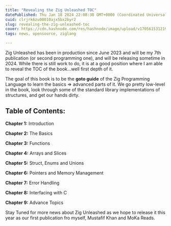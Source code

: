 ```yaml
---
title: "Revealing the Zig Unleashed TOC"
datePublished: Thu Jan 18 2024 22:08:38 GMT+0000 (Coordinated Universal Time)
cuid: clrjrk6zu00010ajx5bx2byr2
slug: revealing-the-zig-unleashed-toc
cover: https://cdn.hashnode.com/res/hashnode/image/upload/v1705615312199/2cbf6292-291d-4ec4-b011-363e6a4144be.png
tags: news, opensource, ziglang

---
```


Zig Unleashed has been in production since June 2023 and will be my 7th publication (or second programming one), and will be releasing sometime in 2024. While there is still work to do, it is at a good position where I am able to reveal the TOC of the book...well first depth of it.

The goal of this book is to be the **goto guide** of the Zig Programming Language to learn the basics =&gt; advanced parts of it. We go pretty low-level in the book, look through some of the standard library implementations of structures, and get our hands dirty.

## Table of Contents:

**Chapter 1:** Introduction

**Chapter 2:** The Basics

**Chapter 3:** Functions

**Chapter 4:** Arrays and Slices

**Chapter 5:** Struct, Enums and Unions

**Chapter 6:** Pointers and Memory Management

**Chapter 7:** Error Handling

**Chapter 8:** Interfacing with C

**Chapter 9:** Advance Topics

Stay Tuned for more news about Zig Unleashed as we hope to release it this year as our first publication fro myself, Mustafif Khan and MoKa Reads.